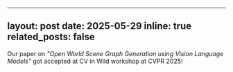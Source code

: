  ---
layout: post
date: 2025-05-29
inline: true
related_posts: false
---
Our paper on *"Open World Scene Graph Generation using Vision Language Models"* got accepted at CV in Wild workshop at CVPR 2025!
